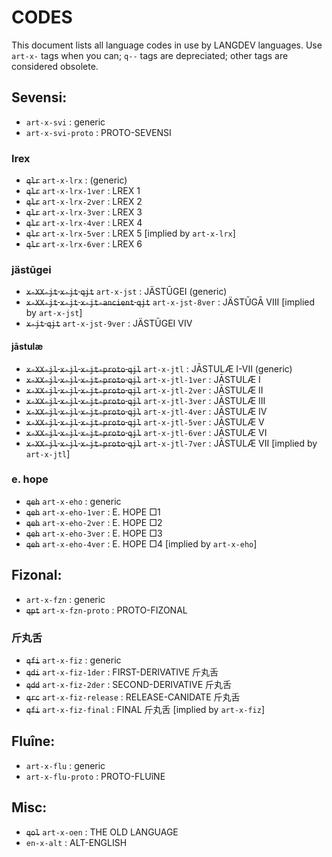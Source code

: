 #  CODES  #

This document lists all language codes in use by LANGDEV languages.
Use `art-x-` tags when you can; `q--` tags are depreciated; other tags are considered obsolete.

##  Sevensi:  ##

- `art-x-svi` : generic
- `art-x-svi-proto` : PROTO-SEVENSI

###  lrex  ###

- ~~`qlr`~~ `art-x-lrx` : (generic)
- ~~`qlr`~~ `art-x-lrx-1ver` : LREX 1
- ~~`qlr`~~ `art-x-lrx-2ver` : LREX 2
- ~~`qlr`~~ `art-x-lrx-3ver` : LREX 3
- ~~`qlr`~~ `art-x-lrx-4ver` : LREX 4
- ~~`qlr`~~ `art-x-lrx-5ver` : LREX 5 [implied by `art-x-lrx`]
- ~~`qlr`~~ `art-x-lrx-6ver` : LREX 6

###  jästūgei  ###

- ~~`x-XX-jt` `x-jt` `qjt`~~ `art-x-jst` : JÄSTŪGEI (generic)
- ~~`x-XX-jt` `x-jt` `x-jt-ancient` `qjt`~~ `art-x-jst-8ver` : JÄSTŪGĀ VIII [implied by `art-x-jst`]
- ~~`x-jt` `qjt`~~ `art-x-jst-9ver` : JÄSTŪGEI VIV

####  jāstulæ  ####

- ~~`x-XX-jl` `x-jl` `x-jt-proto` `qjl`~~ `art-x-jtl` : JĀSTULÆ I-VII (generic)
- ~~`x-XX-jl` `x-jl` `x-jt-proto` `qjl`~~ `art-x-jtl-1ver` : JĀSTULÆ I
- ~~`x-XX-jl` `x-jl` `x-jt-proto` `qjl`~~ `art-x-jtl-2ver` : JĀSTULÆ II
- ~~`x-XX-jl` `x-jl` `x-jt-proto` `qjl`~~ `art-x-jtl-3ver` : JĀSTULÆ III
- ~~`x-XX-jl` `x-jl` `x-jt-proto` `qjl`~~ `art-x-jtl-4ver` : JĀSTULÆ IV
- ~~`x-XX-jl` `x-jl` `x-jt-proto` `qjl`~~ `art-x-jtl-5ver` : JĀSTULÆ V
- ~~`x-XX-jl` `x-jl` `x-jt-proto` `qjl`~~ `art-x-jtl-6ver` : JĀSTULÆ VI
- ~~`x-XX-jl` `x-jl` `x-jt-proto` `qjl`~~ `art-x-jtl-7ver` : JĀSTULÆ VII [implied by `art-x-jtl`]

###  e. hope  ###

- ~~`qeh`~~ `art-x-eho` : generic
- ~~`qeh`~~ `art-x-eho-1ver` : E. HOPE □1
- ~~`qeh`~~ `art-x-eho-2ver` : E. HOPE □2
- ~~`qeh`~~ `art-x-eho-3ver` : E. HOPE □3
- ~~`qeh`~~ `art-x-eho-4ver` : E. HOPE □4 [implied by `art-x-eho`]

##  Fizonal:  ##

- `art-x-fzn` : generic
- ~~`qpt`~~ `art-x-fzn-proto` : PROTO-FIZONAL

###  斤丸舌  ###

- ~~`qfi`~~ `art-x-fiz` : generic
- ~~`qdi`~~ `art-x-fiz-1der` : FIRST-DERIVATIVE 斤丸舌
- ~~`qdd`~~ `art-x-fiz-2der` : SECOND-DERIVATIVE 斤丸舌
- ~~`qrc`~~ `art-x-fiz-release` : RELEASE-CANIDATE 斤丸舌
- ~~`qfi`~~ `art-x-fiz-final` : FINAL 斤丸舌 [implied by `art-x-fiz`]

##  Fluîne:  ##

- `art-x-flu` : generic
- `art-x-flu-proto` : PROTO-FLUîNE

##  Misc:  ##

- ~~`qol`~~ `art-x-oen` : THE OLD LANGUAGE
- `en-x-alt` : ALT-ENGLISH
